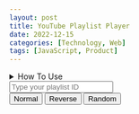 ```yaml
---
layout: post
title: YouTube Playlist Player
date: 2022-12-15
categories: [Technology, Web]
tags: [JavaScript, Product]
---
```


<head>
<link href="/assets/css/youtube.css" rel="stylesheet" type="text/css">
<script src="https://kit.fontawesome.com/ddf1feedf5.js" crossorigin="anonymous"></script>
</head>

<div id="how-to-use">
<details>
<summary>How To Use</summary>
<ol>
  <li>Install <a href="https://chrome.google.com/webstore/detail/tampermonkey/dhdgffkkebhmkfjojejmpbldmpobfkfo?hl=ja">Tampermonkey</a> to your chrome browser</li>
  <li>Install <a href="https://gist.github.com/ternbusty/373d3d88ddfd690ae454715f377c283b/raw/youtube.user.js">this script</a></li>
  <li>Reload this page</li>
</ol>
<p style="text-indent:1rem">For more details, see <a href="https://ternbusty.github.io/posts/playlist-player.html">this article</a></p>
</details>

<input id="id_input" type="text" placeholder="Type your playlist ID">

<div id="buttons">
<input type="button" value="Normal" onclick="redirect('normal')">
<input type="button" value="Reverse" onclick="redirect('reverse')">
<input type="button" value="Random" onclick="redirect('random')">
</div>
</div>

<div id="youtube">
<html>
  <body>
    <div id="player"></div>
  </body>
</html>

<div class="table-wrapper"><table id="que">
  <tbody>
  </tbody>
</table></div>
</div>

<script type="text/javascript" src="/assets/js/youtube.js"></script>
